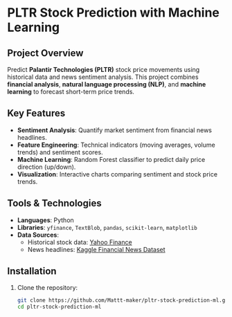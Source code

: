 # PLTR Stock Prediction with Machine Learning

## Project Overview  
Predict **Palantir Technologies (PLTR)** stock price movements using historical data and news sentiment analysis. This project combines **financial analysis**, **natural language processing (NLP)**, and **machine learning** to forecast short-term price trends.

## Key Features  
- **Sentiment Analysis**: Quantify market sentiment from financial news headlines.  
- **Feature Engineering**: Technical indicators (moving averages, volume trends) and sentiment scores.  
- **Machine Learning**: Random Forest classifier to predict daily price direction (up/down).  
- **Visualization**: Interactive charts comparing sentiment and stock price trends.  

## Tools & Technologies  
- **Languages**: Python  
- **Libraries**: `yfinance`, `TextBlob`, `pandas`, `scikit-learn`, `matplotlib`  
- **Data Sources**:  
  - Historical stock data: [Yahoo Finance](https://finance.yahoo.com/quote/PLTR/)  
  - News headlines: [Kaggle Financial News Dataset](https://www.kaggle.com/datasets/miguelaenlle/massive-stock-news-analysis-db-for-nlpbacktests)  

## Installation  
1. Clone the repository:  
   ```bash
   git clone https://github.com/Mattt-maker/pltr-stock-prediction-ml.git
   cd pltr-stock-prediction-ml
